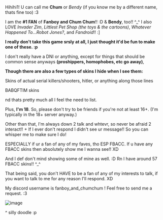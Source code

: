 Hihihi1! 
U can call me **Chum** or *Bendy* (if you know me by a different name, thats fine too) :3

I am the **#1 FAN** of **Fanboy and Chum Chum**!! :D 
& **Bendy**, too!! ^_^ I also LOVE *Invader Zim*, *Littlest Pet Shop (the toys & the cartoons)*, *Whatever Happened To...Robot Jones?*, and *Fandroid*!! :]

**I really don't take this game srsly at all, I just thought it'd be fun to make one of these. :p** 

I don't really have a DNI or anything, except for things that should be common sense anyways **(proshippers, homophobes, etc go away)**, 

**Though there are also a few types of skins I hide when I see them:**

Skins of actual serial killers/shooters, hitler, or anything along those lines

BABQFTIM skins

nd thats pretty much all I feel the need to list.

Plus, **I'm 18**. So, please don't try to be friends if you're not at least 16+. (I'm typically in the 18+ server anyway.)


Other than that, I'm always down 2 talk and whtevr, so never be afraid 2 interact!! + If I ever don't respond I didn't see ur message!! So you can whisper me to make sure I do!

ESPECIALLY if ur a fan of any of my faves, tho ESP FBACC. If u have any FBACC skins then absolutely show me I wanna see!! XD 

And I def don't mind showing some of mine as well. :D Rn I have around 57 FBACC skins!! ^_^

That being said, you don't HAVE to be a fan of any of my interests to talk, if you want to talk to me for any reason I'll respond. XD

My discord username is fanboy_and_chumchum ! Feel free to send me a request. :3


![image](https://i.pinimg.com/736x/4d/f9/ee/4df9eed2910fea4ae6446cbc7aa75726.jpg)

^ silly  doodle :p
